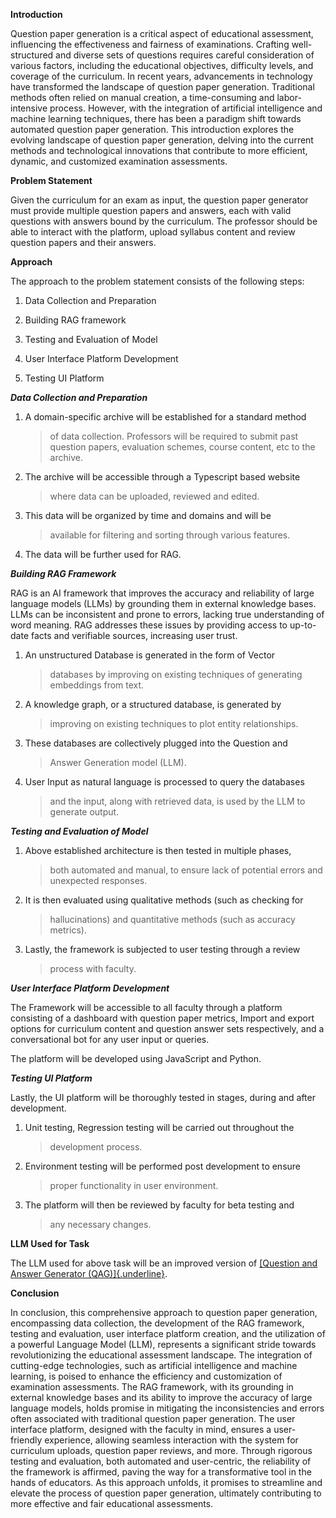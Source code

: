 **Introduction**

Question paper generation is a critical aspect of educational
assessment, influencing the effectiveness and fairness of examinations.
Crafting well-structured and diverse sets of questions requires careful
consideration of various factors, including the educational objectives,
difficulty levels, and coverage of the curriculum. In recent years,
advancements in technology have transformed the landscape of question
paper generation. Traditional methods often relied on manual creation, a
time-consuming and labor-intensive process. However, with the
integration of artificial intelligence and machine learning techniques,
there has been a paradigm shift towards automated question paper
generation. This introduction explores the evolving landscape of
question paper generation, delving into the current methods and
technological innovations that contribute to more efficient, dynamic,
and customized examination assessments.

**Problem Statement**

Given the curriculum for an exam as input, the question paper generator
must provide multiple question papers and answers, each with valid
questions with answers bound by the curriculum. The professor should be
able to interact with the platform, upload syllabus content and review
question papers and their answers.

**Approach**

The approach to the problem statement consists of the following steps:

1.  Data Collection and Preparation

2.  Building RAG framework

3.  Testing and Evaluation of Model

4.  User Interface Platform Development

5.  Testing UI Platform

***Data Collection and Preparation***

1.  A domain-specific archive will be established for a standard method
    > of data collection. Professors will be required to submit past
    > question papers, evaluation schemes, course content, etc to the
    > archive.

2.  The archive will be accessible through a Typescript based website
    > where data can be uploaded, reviewed and edited.

3.  This data will be organized by time and domains and will be
    > available for filtering and sorting through various features.

4.  The data will be further used for RAG.

***Building RAG Framework***

RAG is an AI framework that improves the accuracy and reliability of
large language models (LLMs) by grounding them in external knowledge
bases. LLMs can be inconsistent and prone to errors, lacking true
understanding of word meaning. RAG addresses these issues by providing
access to up-to-date facts and verifiable sources, increasing user
trust.

1.  An unstructured Database is generated in the form of Vector
    > databases by improving on existing techniques of generating
    > embeddings from text.

2.  A knowledge graph, or a structured database, is generated by
    > improving on existing techniques to plot entity relationships.

3.  These databases are collectively plugged into the Question and
    > Answer Generation model (LLM).

4.  User Input as natural language is processed to query the databases
    > and the input, along with retrieved data, is used by the LLM to
    > generate output.

***Testing and Evaluation of Model***

1.  Above established architecture is then tested in multiple phases,
    > both automated and manual, to ensure lack of potential errors and
    > unexpected responses.

2.  It is then evaluated using qualitative methods (such as checking for
    > hallucinations) and quantitative methods (such as accuracy
    > metrics).

3.  Lastly, the framework is subjected to user testing through a review
    > process with faculty.

***User Interface Platform Development***

The Framework will be accessible to all faculty through a platform
consisting of a dashboard with question paper metrics, Import and export
options for curriculum content and question answer sets respectively,
and a conversational bot for any user input or queries.

The platform will be developed using JavaScript and Python.

***Testing UI Platform***

Lastly, the UI platform will be thoroughly tested in stages, during and
after development.

1.  Unit testing, Regression testing will be carried out throughout the
    > development process.

2.  Environment testing will be performed post development to ensure
    > proper functionality in user environment.

3.  The platform will then be reviewed by faculty for beta testing and
    > any necessary changes.

**LLM Used for Task**

The LLM used for above task will be an improved version of [[Question
and Answer Generator
(QAG)]{.underline}](https://github.com/keshavaspanda/lm-question-generation).

**Conclusion**

In conclusion, this comprehensive approach to question paper generation,
encompassing data collection, the development of the RAG framework,
testing and evaluation, user interface platform creation, and the
utilization of a powerful Language Model (LLM), represents a significant
stride towards revolutionizing the educational assessment landscape. The
integration of cutting-edge technologies, such as artificial
intelligence and machine learning, is poised to enhance the efficiency
and customization of examination assessments. The RAG framework, with
its grounding in external knowledge bases and its ability to improve the
accuracy of large language models, holds promise in mitigating the
inconsistencies and errors often associated with traditional question
paper generation. The user interface platform, designed with the faculty
in mind, ensures a user-friendly experience, allowing seamless
interaction with the system for curriculum uploads, question paper
reviews, and more. Through rigorous testing and evaluation, both
automated and user-centric, the reliability of the framework is
affirmed, paving the way for a transformative tool in the hands of
educators. As this approach unfolds, it promises to streamline and
elevate the process of question paper generation, ultimately
contributing to more effective and fair educational assessments.
